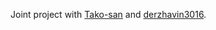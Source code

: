 Joint project with [Tako-san](https://github.com/Tako-San) and [derzhavin3016](https://github.com/derzhavin3016).
